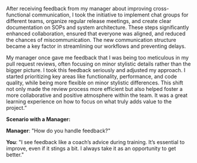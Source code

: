 After receiving feedback from my manager about improving cross-functional communication, I took the initiative to implement chat groups for different teams, organize regular release meetings, and create clear documentation on SOPs and system architecture. These steps significantly enhanced collaboration, ensured that everyone was aligned, and reduced the chances of miscommunication. The new communication structure became a key factor in streamlining our workflows and preventing delays.

My manager once gave me feedback that I was being too meticulous in my pull request reviews, often focusing on minor stylistic details rather than the bigger picture. I took this feedback seriously and adjusted my approach. I started prioritizing key areas like functionality, performance, and code quality, while being more flexible on minor stylistic differences. This shift not only made the review process more efficient but also helped foster a more collaborative and positive atmosphere within the team. It was a great learning experience on how to focus on what truly adds value to the project.”

**Scenario with a Manager:**

**Manager**: "How do you handle feedback?"

**You**: "I see feedback like a coach’s advice during training. It’s essential to improve, even if it stings a bit. I always take it as an opportunity to get better."
